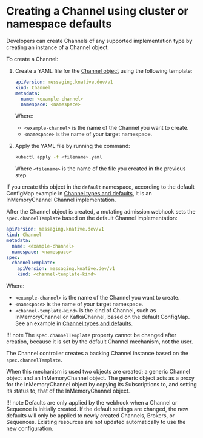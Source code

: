 # Creating a Channel using cluster or namespace defaults

Developers can create Channels of any supported implementation type by creating an instance of a
Channel object.

To create a Channel:

1. Create a YAML file for the [Channel object](https://knative.dev/docs/reference/api/eventing/#messaging.knative.dev/v1.Channel)
using the following template:

    ```yaml
    apiVersion: messaging.knative.dev/v1
    kind: Channel
    metadata:
      name: <example-channel>
      namespace: <namespace>
    ```
    Where:

    * `<example-channel>` is the name of the Channel you want to create.
    * `<namespace>` is the name of your target namespace.

1. Apply the YAML file by running the command:

    ```bash
    kubectl apply -f <filename>.yaml
    ```
    Where `<filename>` is the name of the file you created in the previous step.

If you create this object in the `default` namespace, according to the default ConfigMap
example in [Channel types and defaults](/eventing/channels/channel-types-defaults), it is an
InMemoryChannel Channel implementation.

<!-- TODO: Add tabs for kn etc-->

After the Channel object is created, a mutating admission webhook sets the `spec.channelTemplate`
based on the default Channel implementation:

```yaml
apiVersion: messaging.knative.dev/v1
kind: Channel
metadata:
  name: <example-channel>
  namespace: <namespace>
spec:
  channelTemplate:
    apiVersion: messaging.knative.dev/v1
    kind: <channel-template-kind>
```
Where:

* `<example-channel>` is the name of the Channel you want to create.
* `<namespace>` is the name of your target namespace.
* `<channel-template-kind>` is the kind of Channel, such as InMemoryChannel or KafkaChannel,
based on the default ConfigMap. See an example in [Channel types and defaults](/eventing/channels/channel-types-defaults).

!!! note
    The `spec.channelTemplate` property cannot be changed after creation, because it is
    set by the default Channel mechanism, not the user.


The Channel controller creates a backing Channel instance based on the `spec.channelTemplate`.

When this mechanism is used two objects are created; a generic Channel object and an
InMemoryChannel object. The generic object acts as a proxy for the InMemoryChannel object
by copying its Subscriptions to, and setting its status to, that of the InMemoryChannel
object.

!!! note
    Defaults are only applied by the webhook when a Channel or Sequence is initially created.
    If the default settings are changed, the new defaults will only be applied to newly created
    Channels, Brokers, or Sequences. Existing resources are not updated automatically to use the new
    configuration.
